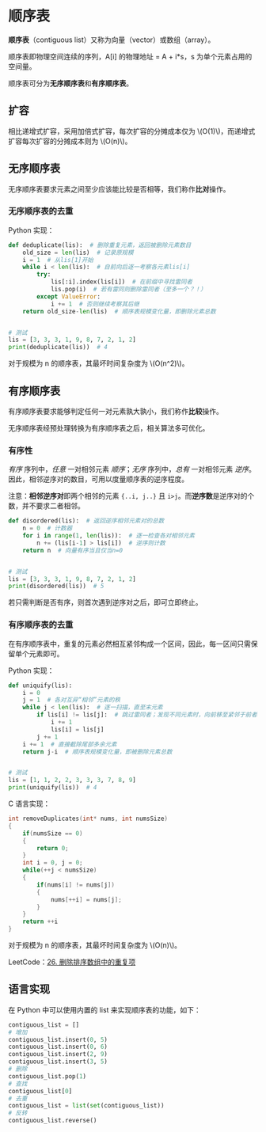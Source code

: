 # 顺序表

**顺序表**（contiguous list）又称为向量（vector）或数组（array）。

顺序表即物理空间连续的序列，A[i] 的物理地址 = A + i*s，s 为单个元素占用的空间量。

顺序表可分为**无序顺序表**和**有序顺序表**。

## 扩容

相比递增式扩容，采用加倍式扩容，每次扩容的分摊成本仅为 \\(O(1)\\)，而递增式扩容每次扩容的分摊成本则为 \\(O(n)\\)。

## 无序顺序表

无序顺序表要求元素之间至少应该能比较是否相等，我们称作**比对**操作。

### 无序顺序表的去重

Python 实现：

```python
def deduplicate(lis):  # 删除重复元素，返回被删除元素数目
    old_size = len(lis)  # 记录原规模
    i = 1  # 从lis[1]开始
    while i < len(lis):  # 自前向后逐一考察各元素lis[i]
        try:
            lis[:i].index(lis[i])  # 在前缀中寻找雷同者
            lis.pop(i)  # 若有雷同则删除雷同者（至多一个？！）
        except ValueError:
            i += 1  # 否则继续考察其后继
    return old_size-len(lis)  # 顺序表规模变化量，即删除元素总数


# 测试
lis = [3, 3, 3, 1, 9, 8, 7, 2, 1, 2]
print(deduplicate(lis))  # 4
```

对于规模为 n 的顺序表，其最坏时间复杂度为 \\(O(n^2)\\)。

## 有序顺序表

有序顺序表要求能够判定任何一对元素孰大孰小，我们称作**比较**操作。

无序顺序表经预处理转换为有序顺序表之后，相关算法多可优化。

### 有序性

*有序* 序列中，*任意* 一对相邻元素 *顺序*；*无序* 序列中，*总有* 一对相邻元素 *逆序*。因此，相邻逆序对的数目，可用以度量顺序表的逆序程度。

注意：**相邻逆序对**即两个相邻的元素 `{..i, j..}` 且 `i>j`。而**逆序数**是逆序对的个数，并不要求二者相邻。

```python
def disordered(lis):  # 返回逆序相邻元素对的总数
    n = 0  # 计数器
    for i in range(1, len(lis)):  # 逐一检查各对相邻元素
        n += (lis[i-1] > lis[i])  # 逆序则计数
    return n  # 向量有序当且仅当n=0


# 测试
lis = [3, 3, 3, 1, 9, 8, 7, 2, 1, 2]
print(disordered(lis))  # 5
```

若只需判断是否有序，则首次遇到逆序对之后，即可立即终止。

### 有序顺序表的去重

在有序顺序表中，重复的元素必然相互紧邻构成一个区间，因此，每一区间只需保留单个元素即可。

Python 实现：

```python
def uniquify(lis):
    i = 0
    j = 1  # 各对互异“相邻”元素的秩
    while j < len(lis):  # 逐一扫描，直至末元素
        if lis[i] != lis[j]:  # 跳过雷同者；发现不同元素时，向前移至紧邻于前者右侧
            i += 1
            lis[i] = lis[j]
        j += 1
    i += 1  # 直接截除尾部多余元素
    return j-i  # 顺序表规模变化量，即被删除元素总数


# 测试
lis = [1, 1, 2, 2, 3, 3, 3, 7, 8, 9]
print(uniquify(lis))  # 4
```

C 语言实现：

```c
int removeDuplicates(int* nums, int numsSize)
{
    if(numsSize == 0)
    {
        return 0;
    }
    int i = 0, j = 0;
    while(++j < numsSize)
    {
        if(nums[i] != nums[j])
        {
            nums[++i] = nums[j];
        }
    }
    return ++i
}
```

对于规模为 n 的顺序表，其最坏时间复杂度为 \\(O(n)\\)。

LeetCode：[26. 删除排序数组中的重复项](https://leetcode-cn.com/problems/remove-duplicates-from-sorted-array/)

## 语言实现

在 Python 中可以使用内置的 list 来实现顺序表的功能，如下：

```python
contiguous_list = []
# 增加
contiguous_list.insert(0, 5)
contiguous_list.insert(0, 6)
contiguous_list.insert(2, 9)
contiguous_list.insert(3, 5)
# 删除
contiguous_list.pop(1)
# 查找
contiguous_list[0]
# 去重
contiguous_list = list(set(contiguous_list))
# 反转
contiguous_list.reverse()
```
